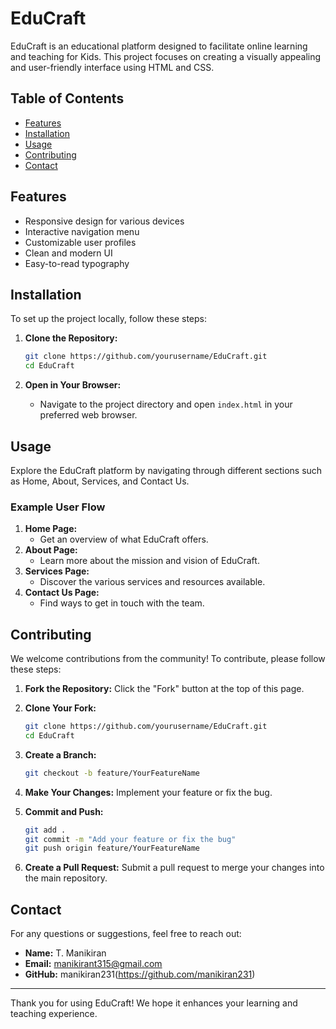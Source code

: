 # EduCraft

EduCraft is an educational platform designed to facilitate online learning and teaching for Kids.
This project focuses on creating a visually appealing and user-friendly interface using HTML and CSS.

## Table of Contents
- [Features](#features)
- [Installation](#installation)
- [Usage](#usage)
- [Contributing](#contributing)
- [Contact](#contact)

## Features
- Responsive design for various devices
- Interactive navigation menu
- Customizable user profiles
- Clean and modern UI
- Easy-to-read typography

## Installation
To set up the project locally, follow these steps:

1. **Clone the Repository:**
    ```bash
    git clone https://github.com/yourusername/EduCraft.git
    cd EduCraft
    ```

2. **Open in Your Browser:**
    - Navigate to the project directory and open `index.html` in your preferred web browser.

## Usage
Explore the EduCraft platform by navigating through different sections such as Home, About, Services, and Contact Us.

### Example User Flow
1. **Home Page:**
   - Get an overview of what EduCraft offers.
2. **About Page:**
   - Learn more about the mission and vision of EduCraft.
3. **Services Page:**
   - Discover the various services and resources available.
4. **Contact Us Page:**
   - Find ways to get in touch with the team.

## Contributing
We welcome contributions from the community! To contribute, please follow these steps:

1. **Fork the Repository:**
    Click the "Fork" button at the top of this page.

2. **Clone Your Fork:**
    ```bash
    git clone https://github.com/yourusername/EduCraft.git
    cd EduCraft
    ```

3. **Create a Branch:**
    ```bash
    git checkout -b feature/YourFeatureName
    ```

4. **Make Your Changes:**
    Implement your feature or fix the bug.

5. **Commit and Push:**
    ```bash
    git add .
    git commit -m "Add your feature or fix the bug"
    git push origin feature/YourFeatureName
    ```

6. **Create a Pull Request:**
    Submit a pull request to merge your changes into the main repository.

## Contact
For any questions or suggestions, feel free to reach out:

- **Name:** T. Manikiran
- **Email:** manikirant315@gmail.com
- **GitHub:** manikiran231(https://github.com/manikiran231)

---

Thank you for using EduCraft! We hope it enhances your learning and teaching experience.

